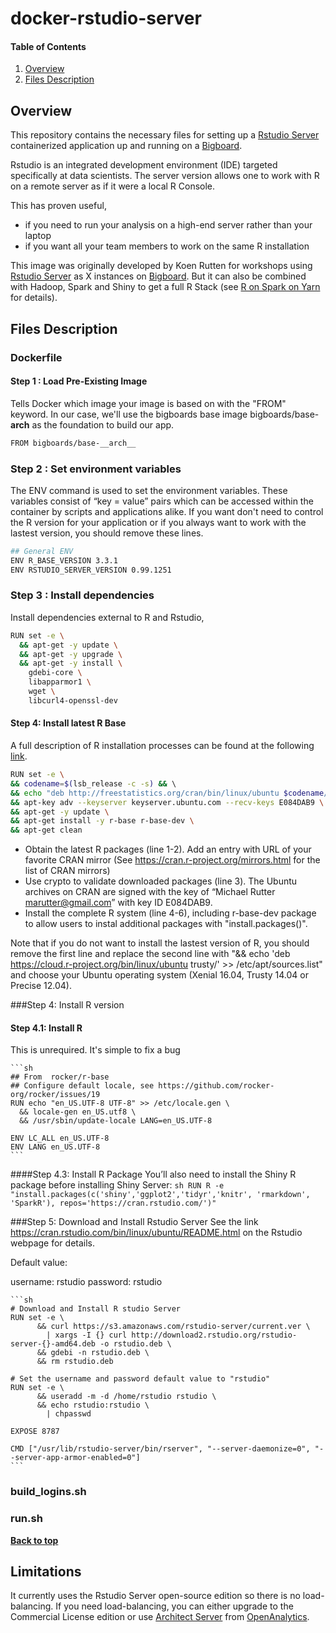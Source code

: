 # docker-rstudio-server

#### Table of Contents
1. [Overview](#overview)
1. [Files Description](#filesdescription)

## Overview

This repository contains the necessary files for setting up a  [Rstudio Server](https://www.rstudio.com/products/rstudio/#Server) containerized application up and running on a [Bigboard](www.bigboards.io).

Rstudio is an integrated development environment (IDE) targeted specifically at data scientists. The server version  allows one to work with R on a remote server as if it were a local R Console.

This has proven useful,
* if you need to run your analysis on a high-end server rather than your laptop
* if you want all your team members to work on the same R installation

This image was originally developed by Koen Rutten for workshops using [Rstudio Server](https://www.rstudio.com/products/rstudio/#Server) as X instances on [Bigboard](www.bigboards.io).
But it can also be combined with Hadoop, Spark and Shiny to get a full R Stack (see [R on Spark on Yarn](http://hive.bigboards.io/#/library/stack/google-oauth2-113490423275171641798/cm-r-stack) for details).  


## Files Description

### Dockerfile

#### Step 1 : Load Pre-Existing Image
Tells Docker which image your image is based on with the "FROM" keyword. In our case, we'll use the bigboards base image bigboards/base-__arch__ as the foundation to build our app. 

```sh
FROM bigboards/base-__arch__
```


### Step 2 : Set environment variables
The ENV command is used to set the environment variables. These variables consist of “key = value” pairs which can be accessed within the container by scripts and applications alike. If you want don't need to control the R version for your application or if you always want to work with the lastest version, you should remove these lines. 

```sh
## General ENV
ENV R_BASE_VERSION 3.3.1
ENV RSTUDIO_SERVER_VERSION 0.99.1251
```

### Step 3 : Install dependencies
Install dependencies external to R and Rstudio,
```sh
RUN set -e \
  && apt-get -y update \
  && apt-get -y upgrade \
  && apt-get -y install \
  	gdebi-core \ 
    libapparmor1 \
    wget \
    libcurl4-openssl-dev 
```

#### Step 4: Install latest R Base
A full description of R installation processes can be found at the following [link](https://cran.rstudio.com/bin/linux/ubuntu/README.html). 

```sh   
RUN set -e \
&& codename=$(lsb_release -c -s) && \	
&& echo "deb http://freestatistics.org/cran/bin/linux/ubuntu $codename/" | tee -a /etc/apt/sources.list > /dev/null \
&& apt-key adv --keyserver keyserver.ubuntu.com --recv-keys E084DAB9 \
&& apt-get -y update \
&& apt-get install -y r-base r-base-dev \
&& apt-get clean
```
	

*  Obtain the latest R packages (line 1-2). Add an entry with URL of your favorite CRAN mirror (See https://cran.r-project.org/mirrors.html for the list of CRAN mirrors) 
*  Use crypto to validate downloaded packages (line 3). The Ubuntu archives on CRAN are signed with the key of “Michael Rutter marutter@gmail.com” with key ID E084DAB9. 
*  Install the complete R system (line 4-6), including r-base-dev package to allow users to instal additional packages with "install.packages()".


Note that if you do not want to install the lastest version of R, you should remove the first line and replace the second line with "&& echo 'deb https://cloud.r-project.org/bin/linux/ubuntu trusty/' >> /etc/apt/sources.list"
and choose your Ubuntu operating system (Xenial 16.04, Trusty 14.04 or Precise 12.04). 

###Step 4: Install R version

#### Step 4.1: Install R 
This is unrequired. It's simple to fix a bug

	```sh
	## From  rocker/r-base
	## Configure default locale, see https://github.com/rocker-org/rocker/issues/19
	RUN echo "en_US.UTF-8 UTF-8" >> /etc/locale.gen \
	  && locale-gen en_US.utf8 \
	  && /usr/sbin/update-locale LANG=en_US.UTF-8

	ENV LC_ALL en_US.UTF-8
	ENV LANG en_US.UTF-8
	```

	



####Step 4.3: Install R Package 
You’ll also need to install the Shiny R package before installing Shiny Server:
	```sh
	RUN R -e "install.packages(c('shiny','ggplot2','tidyr','knitr', 'rmarkdown', 'SparkR'), repos='https://cran.rstudio.com/')"
	```




###Step 5: Download and  Install Rstudio Server 
See the link https://cran.rstudio.com/bin/linux/ubuntu/README.html on the Rstudio webpage for details.  

Default value:

username: rstudio
password: rstudio

	```sh
	# Download and Install R studio Server 
	RUN set -e \
		  && curl https://s3.amazonaws.com/rstudio-server/current.ver \
			| xargs -I {} curl http://download2.rstudio.org/rstudio-server-{}-amd64.deb -o rstudio.deb \
		  && gdebi -n rstudio.deb \
		  && rm rstudio.deb

	# Set the username and password default value to "rstudio"	  
	RUN set -e \
		  && useradd -m -d /home/rstudio rstudio \
		  && echo rstudio:rstudio \
			| chpasswd
			
	EXPOSE 8787

	CMD ["/usr/lib/rstudio-server/bin/rserver", "--server-daemonize=0", "--server-app-armor-enabled=0"]	
	```



### build_logins.sh

### run.sh


**[Back to top](#table-of-contents)**

## Limitations

It currently uses the Rstudio Server open-source edition so there is no load-balancing. If you need load-balancing, you can either upgrade to the Commercial License edition or use [Architect Server](https://www.openanalytics.eu/products) from [OpenAnalytics](https://www.openanalytics.eu/). 


